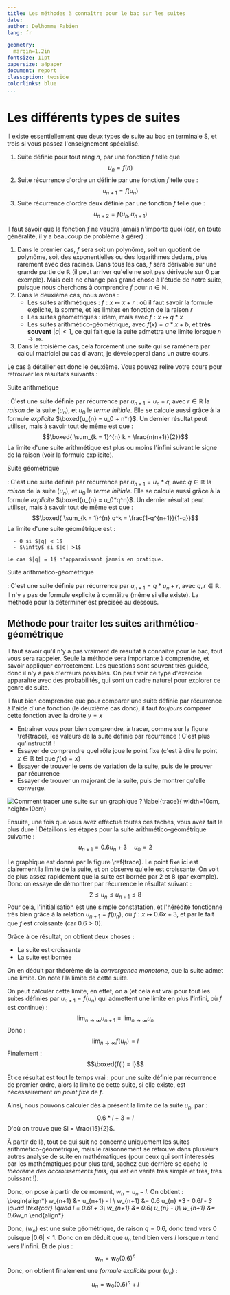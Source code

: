 ```yaml
---
title: Les méthodes à connaître pour le bac sur les suites
date:
author: Delhomme Fabien
lang: fr

geometry:
  margin=1.2in
fontsize: 11pt
papersize: a4paper
document: report
classoption: twoside
colorlinks: blue
...
```


# Les différents types de suites

Il existe essentiellement que deux types de suite au bac en terminale S, et
trois si vous passez l'enseignement spécialisé.

  1. Suite définie pour tout rang $n$, par une fonction $f$ telle que
      $$u_n = f(n)$$
  2. Suite récurrence d'ordre un définie par une fonction $f$ telle que :
      $$ u_{n+1} = f(u_n)$$
  3. Suite récurrence d'ordre deux définie par une fonction $f$ telle que :
      $$ u_{n+2} = f(u_n, u_{n+1})$$

Il faut savoir que la fonction $f$ ne vaudra jamais n'importe quoi (car, en
toute généralité, il y a beaucoup de problème à gérer) :

  1. Dans le premier cas, $f$ sera soit un polynôme, soit un quotient de
     polynôme, soit des exponentielles ou des logarithmes dedans, plus rarement
     avec des racines. Dans tous les cas, $f$ sera dérivable sur une grande
     partie de $\mathbb{R}$ (il peut arriver qu'elle ne soit pas dérivable sur
     $0$ par exemple). Mais cela ne change pas grand chose à l'étude de notre
     suite, puisque nous cherchons à comprendre $f$ pour $n \in \mathbb{N}$.
  2. Dans le deuxième cas, nous avons :
     - Les suites arithmétiques : $f : x \mapsto x + r$ : où il faut savoir la formule explicite, la
	 somme, et les limites en fonction de la raison $r$
     - Les suites géométriques : idem, mais avec $f : x \mapsto q*x$
     - Les suites arithmético-géométrique, avec $f(x) = a*x +b$, et **très
	 souvent** $|a| < 1$, ce qui fait que la suite admettra une limite
	 lorsque $n \to \infty$.
  3. Dans le troisième cas, cela forcément une suite qui se ramènera par calcul
     matriciel au cas d'avant, je développerai dans un autre cours.

Le cas à détailler est donc le deuxième. Vous pouvez relire votre cours pour
retrouver les résultats suivants :

Suite arithmétique

:	C'est une suite définie par récurrence par $u_{n+1} = u_{n} + r$, avec
	$r \in \mathbb{R}$ la _raison_ de la suite $( u_{n} )$, et $u_0$ le
	_terme initiale_. Elle se calcule aussi grâce à la formule _explicite_
	$\boxed{u_{n} = u_0 + n*r}$. Un dernier résultat peut utiliser, mais à savoir
	tout de même est que :
	  $$\boxed{ \sum_{k = 1}^{n} k = \frac{n(n+1)}{2}}$$
	La limite d'une suite arithmétique est plus ou moins l'infini suivant le
	signe de la raison (voir la formule explicite).

Suite géométrique

: 	C'est une suite définie par récurrence par $u_{n+1} = u_{n}*q$, avec
	$q \in \mathbb{R}$ la _raison_ de la suite $( u_{n} )$, et $u_0$ le
	_terme initiale_. Elle se calcule aussi grâce à la formule _explicite_
	$\boxed{u_{n} = u_0*q^n}$. Un dernier résultat peut utiliser, mais à savoir
	tout de même est que :
	  $$\boxed{ \sum_{k = 1}^{n} q^k = \frac{1-q^{n+1}}{1-q}}$$
	La limite d'une suite géométrique est :

	  - 0 si $|q| < 1$
	  - $\infty$ si $|q| >1$

	Le cas $|q| = 1$ n'apparaissant jamais en pratique.

Suite arithmético-géométrique

: 	C'est une suite définie par récurrence par $u_{n+1} = q*u_{n} + r$, avec
	$q, r \in \mathbb{R}$. Il n'y a pas de formule explicite à connâitre
	(même si elle existe). La méthode pour la déterminer est précisée au
	dessous.

## Méthode pour traiter les suites arithmético-géométrique

Il faut savoir qu'il n'y a pas vraiment de résultat à connaître pour le bac,
tout vous sera rappeler. Seule la méthode sera importante à comprendre, et
savoir appliquer correctement. Les questions sont souvent très guidée, donc il
n'y a pas d'erreurs possibles. On peut voir ce type d'exercice apparaître avec
des probabilités, qui sont un cadre naturel pour explorer ce genre de suite.

Il faut bien comprendre que pour comparer une suite définie par récurrence à
l'aide d'une fonction (le deuxième cas donc), il faut _toujours_ comparer cette
fonction avec la droite $y=x$

  - Entrainer vous pour bien comprendre, à tracer, comme sur la figure
      \ref{trace}, les valeurs de la suite définie par récurrence ! C'est plus
      qu'instructif !
  - Essayer de comprendre quel rôle joue le point fixe (c'est à dire le point
      $x\in \mathbb{R}$ tel que $f(x) = x$)
  - Essayer de trouver le sens de variation de la suite, puis de le prouver par
      récurrence
  - Essayer de trouver un majorant de la suite, puis de montrer qu'elle
      converge.

![Comment tracer une suite sur un graphique ? \label{trace}](images/suiteRecurrente.png){ width=10cm, height=10cm}


Ensuite, une fois que vous avez effectué toutes ces taches, vous avez fait le
plus dure ! Détaillons les étapes pour la suite arithmético-géométrique suivante :
  $$ u_{n+1}= 0.6 u_n + 3 \quad u_0 = 2 $$

Le graphique est donné par la figure \ref{trace}. Le point fixe ici est
clairement la limite de la suite, et on observe qu'elle est croissante. On voit
de plus assez rapidement que la suite est bornée par 2 et 8 (par exemple). Donc
on essaye de démontrer par récurrence le résultat suivant :
  $$ 2 \leq u_{n} \leq u_{n+1} \leq 8$$
Pour cela, l'initialisation est une simple constatation, et l'hérédité
fonctionne très bien grâce à la relation $u_{n+1} = f(u_{n})$, où $f : x \mapsto
0.6x + 3$, et par le fait que $f$ est croissante (car $0.6 > 0$).

Grâce à ce résultat, on obtient deux choses :

  - La suite est croissante
  - La suite est bornée

On en déduit par théorème de la _convergence monotone_, que la suite admet une
limite. On note $l$ la limite de cette suite.

On peut calculer cette limite, en effet, on a (et cela est vrai pour tout les
suites définies par $u_{n+1} = f(u_{n})$ qui admettent une limite en plus
l'infini, où $f$ est continue) :
  $$ \lim_{n \to \infty} u_{n+1} = \lim_{n \to \infty} u_{n} $$
Donc :
  $$ \lim_{n \to \infty} f(u_n) = l$$
Finalement :
  $$\boxed{f(l) = l}$$

Et ce résultat est tout le temps vrai : pour une suite définie par récurrence de
premier ordre, alors la limite de cette suite, si elle existe, est
nécessairement _un point fixe_ de $f$.

Ainsi, nous pouvons calculer dès à présent la limite de la suite $u_n$, par :
  $$ 0.6*l + 3 = l$$
D'où on trouve que $l = \frac{15}{2}$.

À partir de là, tout ce qui suit ne concerne uniquement les suites
arithmético-géométrique, mais le raisonnement se retrouve dans plusieurs autres
analyse de suite en mathématiques (pour ceux qui sont intéressés par les
mathématiques pour plus tard, sachez que derrière se cache le _théorème des
accroissements finis_, qui est en vérité très simple et très, très puissant !).


Donc, on pose à partir de ce moment, $w_n = u_{n} - l$. On obtient :
\begin{align*}
  w_{n+1} &= u_{n+1} - l \\
  w_{n+1} &= 0.6 u_{n} +3 - 0.6*l - 3 \quad \text{car} \quad l = 0.6l + 3\\
  w_{n+1} &= 0.6( u_{n} - l)\\
  w_{n+1} &= 0.6*w_n
\end{align*}

Donc, $(w_n)$ est une suite géométrique, de raison $q = 0.6$, donc tend vers $0$
puisque $|0.6| < 1$. Donc on en déduit que $u_n$ tend bien vers $l$ lorsque $n$
tend vers l'infini. Et de plus :
  $$w_n = w_0(0.6)^n$$
Donc, on obtient finalement une _formule explicite_ pour $(u_n)$ :
  $$u_n = w_0(0.6)^n + l$$





